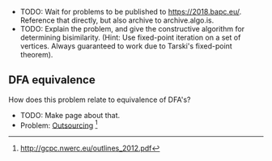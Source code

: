 - TODO: Wait for problems to be published to https://2018.bapc.eu/. Reference that directly, but also archive to archive.algo.is.
- TODO: Explain the problem, and give the constructive algorithm for determining bisimilarity. (Hint: Use fixed-point iteration on a set of vertices. Always guaranteed to work due to Tarski's fixed-point theorem).

## DFA equivalence
How does this problem relate to equivalence of DFA's?

- TODO: Make page about that.
- Problem: [Outsourcing](https://open.kattis.com/problems/outsourcing) [^1]

[^1]: <http://gcpc.nwerc.eu/outlines_2012.pdf>